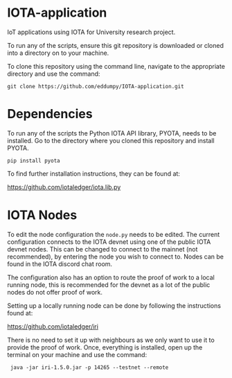 # IOTA-application

IoT applications using IOTA for University research project.

To run any of the scripts, ensure this git repository is downloaded or cloned into a directory on to your machine.

To clone this repository using the command line, navigate to the appropriate directory and use the command:

``git clone https://github.com/eddumpy/IOTA-application.git``

# Dependencies 

To run any of the scripts the Python IOTA API library, PYOTA, needs to be installed. Go to the directory where you cloned this repository and install PYOTA.

``pip install pyota``

To find further installation instructions, they can be found at:

https://github.com/iotaledger/iota.lib.py

# IOTA Nodes

To edit the node configuration the ``node.py`` needs to be edited. The current configuration connects to the IOTA devnet using one of the public IOTA devnet nodes. This can be changed to connect to the mainnet (not recommended), by entering the node you wish to connect to. Nodes can be found in the IOTA discord chat room. 

The configuration also has an option to route the proof of work to a local running node, this is recommended for the devnet as a lot of the public nodes do not offer proof of work.

Setting up a locally running node can be done by following the instructions found at:

https://github.com/iotaledger/iri

There is no need to set it up with neighbours as we only want to use it to provide the proof of work. Once, everything is installed, open up the terminal on your machine and use the command:

`` java -jar iri-1.5.0.jar -p 14265 --testnet --remote``
